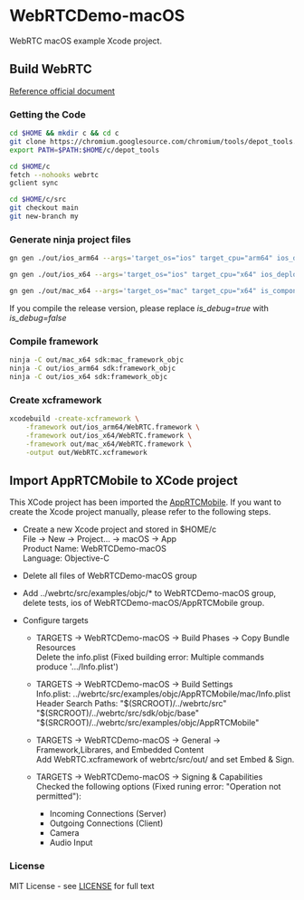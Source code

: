 # WebRTCDemo-macOS
WebRTC macOS example Xcode project.

## Build WebRTC

[Reference official document](https://webrtc.googlesource.com/src/+/refs/heads/main/docs/native-code/development/index.md)

### Getting the Code

```sh
cd $HOME && mkdir c && cd c
git clone https://chromium.googlesource.com/chromium/tools/depot_tools.git
export PATH=$PATH:$HOME/c/depot_tools

cd $HOME/c
fetch --nohooks webrtc
gclient sync

cd $HOME/c/src
git checkout main
git new-branch my
```
### Generate ninja project files
```sh
gn gen ./out/ios_arm64 --args='target_os="ios" target_cpu="arm64" ios_deployment_target="10.0" ios_enable_code_signing=false use_xcode_clang=true is_component_build=false rtc_include_tests=false rtc_libvpx_build_vp9=false enable_ios_bitcode=false use_goma=false rtc_enable_symbol_export=true enable_dsyms=true enable_stripping=true is_debug=true'

gn gen ./out/ios_x64 --args='target_os="ios" target_cpu="x64" ios_deployment_target="10.0" ios_enable_code_signing=false use_xcode_clang=true is_component_build=false rtc_include_tests=false rtc_libvpx_build_vp9=false enable_ios_bitcode=false use_goma=false rtc_enable_symbol_export=true enable_dsyms=true enable_stripping=true is_debug=true'

gn gen ./out/mac_x64 --args='target_os="mac" target_cpu="x64" is_component_build=false rtc_include_tests=false rtc_libvpx_build_vp9=false use_goma=false rtc_enable_symbol_export=true enable_dsyms=true enable_stripping=true is_debug=true'
```

If you compile the release version, please replace *is_debug=true* with *is_debug=false*

### Compile framework
```sh
ninja -C out/mac_x64 sdk:mac_framework_objc
ninja -C out/ios_arm64 sdk:framework_objc
ninja -C out/ios_x64 sdk:framework_objc
```

### Create xcframework

```sh
xcodebuild -create-xcframework \
	-framework out/ios_arm64/WebRTC.framework \
	-framework out/ios_x64/WebRTC.framework \
	-framework out/mac_x64/WebRTC.framework \
	-output out/WebRTC.xcframework
```

## Import AppRTCMobile to XCode project

This XCode project has been imported the [AppRTCMobile](https://webrtc.googlesource.com/src/+/refs/heads/main/examples/objc/). If you want to create the Xcode project manually, please refer to the following steps.

* Create a new Xcode project and stored in $HOME/c  
    File -> New -> Project... -> macOS -> App  
    Product Name: WebRTCDemo-macOS  
    Language: Objective-C  

* Delete all files of WebRTCDemo-macOS group

* Add ../webrtc/src/examples/objc/* to WebRTCDemo-macOS group, delete tests, ios of WebRTCDemo-macOS/AppRTCMobile group.

* Configure targets
    * TARGETS -> WebRTCDemo-macOS -> Build Phases -> Copy Bundle Resources  
        Delete the info.plist (Fixed building error: Multiple commands produce '.../Info.plist')

    * TARGETS -> WebRTCDemo-macOS -> Build Settings  
        Info.plist: ../webrtc/src/examples/objc/AppRTCMobile/mac/Info.plist  
        Header Search Paths: "$(SRCROOT)/../webrtc/src" "$(SRCROOT)/../webrtc/src/sdk/objc/base" "$(SRCROOT)/../webrtc/src/examples/objc/AppRTCMobile" 

    * TARGETS -> WebRTCDemo-macOS -> General -> Framework,Librares, and Embedded Content  
        Add WebRTC.xcframework of webrtc/src/out/ and set Embed & Sign.

    * TARGETS -> WebRTCDemo-macOS -> Signing & Capabilities  
        Checked the following options (Fixed runing error: "Operation not permitted"):
        * Incoming Connections (Server)
        * Outgoing Connections (Client)  
        * Camera  
        * Audio Input  

### License
MIT License - see [LICENSE](LICENSE) for full text
